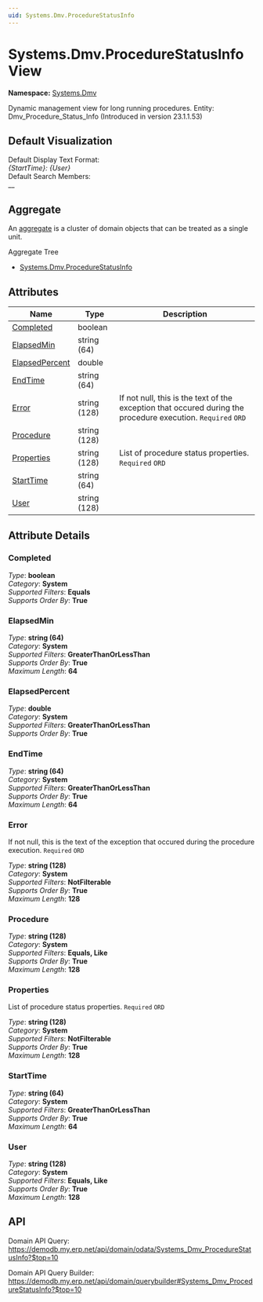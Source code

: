 ```yaml
---
uid: Systems.Dmv.ProcedureStatusInfo
---
```

# Systems.Dmv.ProcedureStatusInfo View

**Namespace:** [Systems.Dmv](Systems.Dmv.md)  

Dynamic management view for long running procedures. Entity: Dmv_Procedure_Status_Info (Introduced in version 23.1.1.53)

## Default Visualization
Default Display Text Format:  
_{StartTime}: {User}_  
Default Search Members:  
__  

## Aggregate
An [aggregate](https://docs.erp.net/tech/advanced/concepts/aggregates.html) is a cluster of domain objects that can be treated as a single unit.  

Aggregate Tree  
* [Systems.Dmv.ProcedureStatusInfo](Systems.Dmv.ProcedureStatusInfo.md)  

## Attributes

| Name | Type | Description |
| ---- | ---- | --- |
| [Completed](Systems.Dmv.ProcedureStatusInfo.md#completed) | boolean |  
| [ElapsedMin](Systems.Dmv.ProcedureStatusInfo.md#elapsedmin) | string (64) |  
| [ElapsedPercent](Systems.Dmv.ProcedureStatusInfo.md#elapsedpercent) | double |  
| [EndTime](Systems.Dmv.ProcedureStatusInfo.md#endtime) | string (64) |  
| [Error](Systems.Dmv.ProcedureStatusInfo.md#error) | string (128) | If not null, this is the text of the exception that occured during the procedure execution. `Required` `ORD` 
| [Procedure](Systems.Dmv.ProcedureStatusInfo.md#procedure) | string (128) |  
| [Properties](Systems.Dmv.ProcedureStatusInfo.md#properties) | string (128) | List of procedure status properties. `Required` `ORD` 
| [StartTime](Systems.Dmv.ProcedureStatusInfo.md#starttime) | string (64) |  
| [User](Systems.Dmv.ProcedureStatusInfo.md#user) | string (128) |  


## Attribute Details

### Completed

_Type_: **boolean**  
_Category_: **System**  
_Supported Filters_: **Equals**  
_Supports Order By_: **True**  

### ElapsedMin

_Type_: **string (64)**  
_Category_: **System**  
_Supported Filters_: **GreaterThanOrLessThan**  
_Supports Order By_: **True**  
_Maximum Length_: **64**  

### ElapsedPercent

_Type_: **double**  
_Category_: **System**  
_Supported Filters_: **GreaterThanOrLessThan**  
_Supports Order By_: **True**  

### EndTime

_Type_: **string (64)**  
_Category_: **System**  
_Supported Filters_: **GreaterThanOrLessThan**  
_Supports Order By_: **True**  
_Maximum Length_: **64**  

### Error

If not null, this is the text of the exception that occured during the procedure execution. `Required` `ORD`

_Type_: **string (128)**  
_Category_: **System**  
_Supported Filters_: **NotFilterable**  
_Supports Order By_: **True**  
_Maximum Length_: **128**  

### Procedure

_Type_: **string (128)**  
_Category_: **System**  
_Supported Filters_: **Equals, Like**  
_Supports Order By_: **True**  
_Maximum Length_: **128**  

### Properties

List of procedure status properties. `Required` `ORD`

_Type_: **string (128)**  
_Category_: **System**  
_Supported Filters_: **NotFilterable**  
_Supports Order By_: **True**  
_Maximum Length_: **128**  

### StartTime

_Type_: **string (64)**  
_Category_: **System**  
_Supported Filters_: **GreaterThanOrLessThan**  
_Supports Order By_: **True**  
_Maximum Length_: **64**  

### User

_Type_: **string (128)**  
_Category_: **System**  
_Supported Filters_: **Equals, Like**  
_Supports Order By_: **True**  
_Maximum Length_: **128**  


## API

Domain API Query:
<https://demodb.my.erp.net/api/domain/odata/Systems_Dmv_ProcedureStatusInfo?$top=10>

Domain API Query Builder:
<https://demodb.my.erp.net/api/domain/querybuilder#Systems_Dmv_ProcedureStatusInfo?$top=10>

